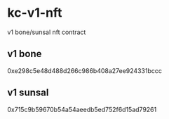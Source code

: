 # kc-v1-nft
v1 bone/sunsal nft contract

## v1 bone
0xe298c5e48d488d266c986b408a27ee924331bccc

## v1 sunsal
0x715c9b59670b54a54aeedb5ed752f6d15ad79261